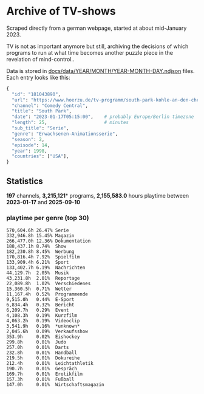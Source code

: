 # Archive of TV-shows

Scraped directly from a german webpage, started at about mid-January 2023.

TV is not as important anymore but still, archiving the decisions of which programs to run at what time
becomes another puzzle piece in the revelation of mind-control.. 

Data is stored in [docs/data/YEAR/MONTH/YEAR-MONTH-DAY.ndjson](docs/data/) files. 
Each entry looks like this:

```python
{
  "id": "181043890", 
  "url": "https://www.hoerzu.de/tv-programm/south-park-kohle-an-den-chefkoch/bid_181043890/", 
  "channel": "Comedy Central", 
  "title": "South Park", 
  "date": "2023-01-17T05:15:00",    # probably Europe/Berlin timezone 
  "length": 25,                     # minutes 
  "sub_title": "Serie", 
  "genre": "Erwachsenen-Animationsserie", 
  "season": 2, 
  "episode": 14, 
  "year": 1998, 
  "countries": ["USA"],
}
```

## Statistics

**197** channels, **3,215,121*** programs, **2,155,583.0** hours playtime between **2023-01-17** and **2025-09-10**


### playtime per genre (top 30)

    570,604.6h 26.47% Serie
    332,946.8h 15.45% Magazin
    266,477.0h 12.36% Dokumentation
    188,437.1h 8.74%  Show
    182,230.8h 8.45%  Werbung
    170,816.4h 7.92%  Spielfilm
    133,909.4h 6.21%  Sport
    133,402.7h 6.19%  Nachrichten
    44,129.7h  2.05%  Musik
    43,231.8h  2.01%  Reportage
    22,089.8h  1.02%  Verschiedenes
    15,360.5h  0.71%  Wetter
    11,167.4h  0.52%  Programmende
    9,515.0h   0.44%  E-Sport
    6,834.4h   0.32%  Bericht
    6,209.7h   0.29%  Event
    4,108.3h   0.19%  Kurzfilm
    4,063.2h   0.19%  Videoclip
    3,541.9h   0.16%  *unknown*
    2,045.6h   0.09%  Verkaufsshow
    353.9h     0.02%  Eishockey
    299.8h     0.01%  Judo
    257.0h     0.01%  Darts
    232.8h     0.01%  Handball
    219.5h     0.01%  Dokureihe
    212.4h     0.01%  Leichtathletik
    190.7h     0.01%  Gespräch
    169.7h     0.01%  Erotikfilm
    157.3h     0.01%  Fußball
    147.0h     0.01%  Wirtschaftsmagazin

